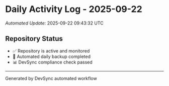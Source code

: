 # Daily Activity Log - 2025-09-22

*Automated Update:* 2025-09-22 09:43:32 UTC

## Repository Status
- ✅ Repository is active and monitored
- 🔄 Automated daily backup completed
- 📊 DevSync compliance check passed

---
Generated by DevSync automated workflow
